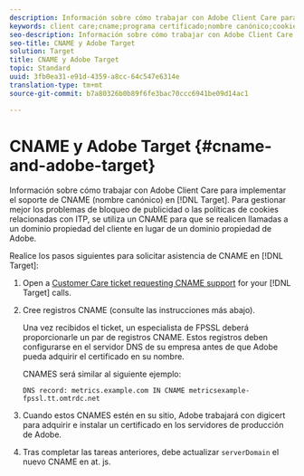 ```yaml
---
description: Información sobre cómo trabajar con Adobe Client Care para implementar el soporte de CNAME (nombre canónico) en Adobe Target.
keywords: client care;cname;programa certificado;nombre canónico;cookies;certificado; amc; certificado administrado de Adobe
seo-description: Información sobre cómo trabajar con Adobe Client Care para implementar el soporte de CNAME (nombre canónico) en Adobe Target.
seo-title: CNAME y Adobe Target
solution: Target
title: CNAME y Adobe Target
topic: Standard
uuid: 3fb0ea31-e91d-4359-a8cc-64c547e6314e
translation-type: tm+mt
source-git-commit: b7a80326b0b89f6fe3bac70ccc6941be09d14ac1

---
```



# CNAME y Adobe Target {#cname-and-adobe-target}

Información sobre cómo trabajar con Adobe Client Care para implementar el soporte de CNAME (nombre canónico) en [!DNL Target]. Para gestionar mejor los problemas de bloqueo de publicidad o las políticas de cookies relacionadas con ITP, se utiliza un CNAME para que se realicen llamadas a un dominio propiedad del cliente en lugar de un dominio propiedad de Adobe.

Realice los pasos siguientes para solicitar asistencia de CNAME en [!DNL Target]:

1. Open a [Customer Care ticket requesting CNAME support](/help/cmp-resources-and-contact-information.md#reference_ACA3391A00EF467B87930A450050077C) for your [!DNL Target] calls.

1. Cree registros CNAME (consulte las instrucciones más abajo).

   Una vez recibidos el ticket, un especialista de FPSSL deberá proporcionarle un par de registros CNAME. Estos registros deben configurarse en el servidor DNS de su empresa antes de que Adobe pueda adquirir el certificado en su nombre.

   CNAMES será similar al siguiente ejemplo:

   `DNS record: metrics.example.com IN CNAME metricsexample-fpssl.tt.omtrdc.net`

1. Cuando estos CNAMES estén en su sitio, Adobe trabajará con digicert para adquirir e instalar un certificado en los servidores de producción de Adobe.

1. Tras completar las tareas anteriores, debe actualizar `serverDomain` el nuevo CNAME en at. js.
